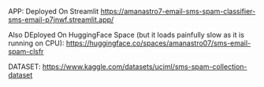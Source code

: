 APP:
  Deployed On Streamlit
    https://amanastro7-email-sms-spam-classifier-sms-email-p7jnwf.streamlit.app/ 

  Also DEployed On HuggingFace Space (but it loads painfully slow as it is running on CPU):
    https://huggingface.co/spaces/amanastro07/sms-email-spam-clsfr
    

DATASET:
  https://www.kaggle.com/datasets/uciml/sms-spam-collection-dataset
